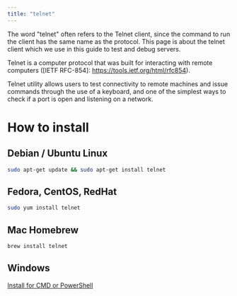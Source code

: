 ```yaml
---
title: "telnet"
---
```


The word "telnet" often refers to the Telnet client, since the command to run
the client has the same name as the protocol. This page is about the telnet
client which we use in this guide to test and debug servers.

Telnet is a computer protocol that was built for interacting with remote
computers ([IETF RFC-854]: https://tools.ietf.org/html/rfc854).

Telnet utility allows users to test connectivity to remote machines and issue
commands through the use of a keyboard, and one of the simplest ways to check if
a port is open and listening on a network.

# How to install

## Debian / Ubuntu Linux

```bash
sudo apt-get update && sudo apt-get install telnet

```

## Fedora, CentOS, RedHat

```bash
sudo yum install telnet
```

## Mac Homebrew

```bash
brew install telnet
```

## Windows

[Install for CMD or PowerShell](https://www.shellhacks.com/windows-install-telnet-client-cmd-powershell/)
